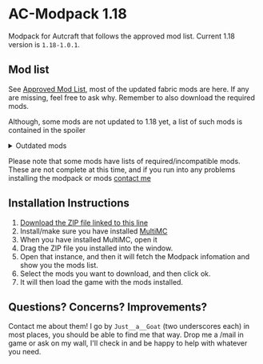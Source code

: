 <!--
@format
cSpell:word Autcraft HAHAHAHAHAHAHAHAHAHAHA
-->

# AC-Modpack 1.18

Modpack for Autcraft that follows the approved mod list. Current 1.18 version is `1.18-1.0.1`.

## Mod list

See [Approved Mod List](https://www.autcraft.com/wiki/m/34575523/page/Approved_Mods), most of the updated fabric mods are here. If any are missing, feel free to ask why. Remember to also download the required mods.

Although, some mods are not updated to 1.18 yet, a list of such mods is contained in the spoiler

<details>
  <summary>Outdated mods</summary>

- Hydrogen

- Connected Block Textures

- ConnectedTexturesMod Fabric

</details>

Please note that some mods have lists of required/incompatible mods. These are not complete at this time, and if you run into any problems installing the modpack or mods [contact me](#questions)

## Installation Instructions

1. [Download the ZIP file linked to this line](1.18-AC-Modpack.zip)
2. Install/make sure you have installed [MultiMC](https://multimc.org/)
3. When you have installed MultiMC, open it
4. Drag the ZIP file you installed into the window.
5. Open that instance, and then it will fetch the Modpack infomation and show you the mods list.
6. Select the mods you want to download, and then click ok.
7. It will then load the game with the mods installed.

## Questions? Concerns? Improvements?

Contact me about them! I go by `Just__a__Goat` (two underscores each) in most places, you should be able to find me that way. Drop me a /mail in game or ask on my wall, I'll check in and be happy to help with whatever you need.

